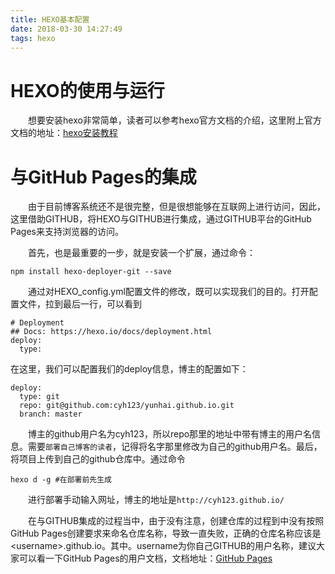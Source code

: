 ```yaml
---
title: HEXO基本配置
date: 2018-03-30 14:27:49
tags: hexo
---
```


# HEXO的使用与运行
&emsp;&emsp;想要安装hexo非常简单，读者可以参考hexo官方文档的介绍，这里附上官方文档的地址：[hexo安装教程](https://hexo.io/docs/index.html)

# 与GitHub Pages的集成
&emsp;&emsp;由于目前博客系统还不是很完整，但是很想能够在互联网上进行访问，因此，这里借助GITHUB，将HEXO与GITHUB进行集成，通过GITHUB平台的GitHub Pages来支持浏览器的访问。

&emsp;&emsp;首先，也是最重要的一步，就是安装一个扩展，通过命令：
```
npm install hexo-deployer-git --save
```
&emsp;&emsp;通过对HEXO_config.yml配置文件的修改，既可以实现我们的目的。打开配置文件，拉到最后一行，可以看到
```
# Deployment
## Docs: https://hexo.io/docs/deployment.html
deploy:
  type:

```
在这里，我们可以配置我们的deploy信息，博主的配置如下：
```
deploy:
  type: git
  repo: git@github.com:cyh123/yunhai.github.io.git
  branch: master

```

&emsp;&emsp;博主的github用户名为cyh123，所以repo那里的地址中带有博主的用户名信息。需要``部署自己博客的读者``，记得将名字那里修改为自己的github用户名。最后，将项目上传到自己的github仓库中。通过命令
```
hexo d -g #在部署前先生成
```
&emsp;&emsp;进行部署手动输入网址，博主的地址是``http://cyh123.github.io/``

&emsp;&emsp;在与GITHUB集成的过程当中，由于没有注意，创建仓库的过程到中没有按照GitHub Pages创建要求来命名仓库名称，导致一直失败，正确的仓库名称应该是\<username\>.github.io。其中。username为你自己GITHUB的用户名称，建议大家可以看一下GitHub Pages的用户文档，文档地址：[GitHub Pages](https://help.github.com/categories/github-pages-basics/)